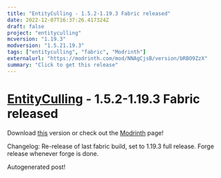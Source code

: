 ```yaml
---
title: "EntityCulling - 1.5.2-1.19.3 Fabric released"
date: 2022-12-07T16:37:26.417324Z
draft: false
project: "entityculling"
mcversion: "1.19.3"
modversion: "1.5.21.19.3"
tags: ["entityculling", "fabric", "Modrinth"]
externalurl: "https://modrinth.com/mod/NNAgCjsB/version/bRBO9ZzX"
summary: "Click to get this release"
---
```

# [EntityCulling](/project/entityculling) - 1.5.2-1.19.3 Fabric released
Download [this](https://modrinth.com/mod/NNAgCjsB/version/bRBO9ZzX) version or check out the [Modrinth](https://modrinth.com/mod/NNAgCjsB) page!

Changelog: Re-release of last fabric build, set to 1.19.3 full release. Forge release whenever forge is done.

Autogenerated post!
